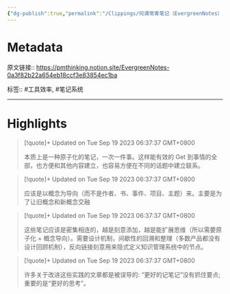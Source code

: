 ```yaml
---
{"dg-publish":true,"permalink":"/Clippings/何谓常青笔记（EvergreenNotes）/"}
---
```



# Metadata

原文链接:: https://pmthinking.notion.site/EvergreenNotes-0a3f82b22a654eb18ccf3e83854ec1ba

标签:: #工具效率, #笔记系统

---

# Highlights

> [!quote]+ Updated on Tue Sep 19 2023 06:37:37 GMT+0800
>
> 本质上是一种原子化的笔记，一次一件事。这样能有效的 Get 到事情的全部，也方便和其他内容建立，也容易方便在不同的话题中建立联系。

> [!quote]+ Updated on Tue Sep 19 2023 06:37:37 GMT+0800
>
> 应该是以概念为导向（而不是作者、书、事件、项目、主题）来。主要是为了让旧概念和新概念交融

> [!quote]+ Updated on Tue Sep 19 2023 06:37:37 GMT+0800
>
> 这些笔记应该是密集相连的，越是刻意添加，越是能扩展思维（所以需要原子化 + 概念导向）。需要设计机制，间歇性的回溯和整理（多数产品都没有设计回顾机制），反向链接刻意用来隐式定义知识管理系统中的节点。

> [!quote]+ Updated on Tue Sep 19 2023 06:37:37 GMT+0800
>
> 许多关于改进这些实践的文章都是被误导的: “更好的记笔记”没有抓住要点; 重要的是“更好的思考”。
